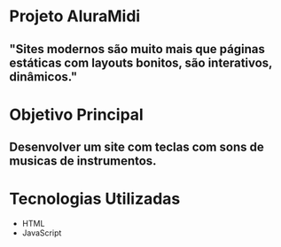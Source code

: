 # Projeto AluraMidi
## "Sites modernos são muito mais que páginas estáticas com layouts bonitos, são interativos, dinâmicos."

# Objetivo Principal
## Desenvolver um site com teclas com sons de musicas de instrumentos.

# Tecnologias Utilizadas
- HTML
- JavaScript
